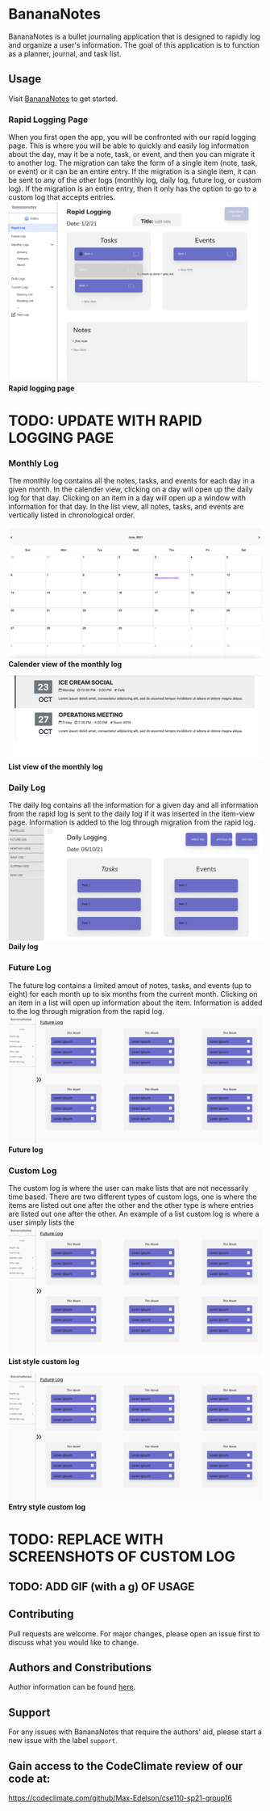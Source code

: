 # BananaNotes

BananaNotes is a bullet journaling application that is designed to rapidly log and organize a user's information. The goal of this application is to function as a planner, journal, and task list.

## Usage
Visit [BananaNotes](https://max-edelson.github.io/cse110-sp21-group16) to get started.

### **Rapid Logging Page**
When you first open the app, you will be confronted with our rapid logging page. This is where you will be able to quickly and easily log information about the day, may it be a note, task, or event, and then you can migrate it to another log. The migration can take the form of a single item (note, task, or event) or it can be an entire entry. If the migration is a single item, it can be sent to any of the other logs (monthly log, daily log, future log, or custom log). If the migration is an entire entry, then it only has the option to go to a custom log that accepts entries.
![Rapid Logging Page](~/specs/screenshots/../../../specs/screenshots/rapid_log_v1.png)
**Rapid logging page**
# **TODO:** UPDATE WITH RAPID LOGGING PAGE

### **Monthly Log**
The monthly log contains all the notes, tasks, and events for each day in a given month. In the calender view, clicking on a day will open up the daily log for that day. Clicking on an item in a day will open up a window with information for that day. In the list view, all notes, tasks, and events are vertically listed in chronological order.

![Rapid Logging Page](~/specs/screenshots/../../../specs/screenshots/monthly_log_calender_v1.png)
**Calender view of the monthly log**

![Rapid Logging Page](~/specs/screenshots/../../../specs/screenshots/monthly_log_list_v1.png)
**List view of the monthly log**

### **Daily Log**
The daily log contains all the information for a given day and all information from the rapid log is sent to the daily log if it was inserted in the item-view page. Information is added to the log through migration from the rapid log.
![Rapid Logging Page](~/specs/screenshots/../../../specs/screenshots/daily_log_v1.png)
**Daily log**

### **Future Log**
The future log contains a limited amout of notes, tasks, and events (up to eight) for each month up to six months from the current month. Clicking on an item in a list will open up information about the item. Information is added to the log through migration from the rapid log.
![Rapid Logging Page](~/specs/screenshots/../../../specs/screenshots/future_log_v1.png)
**Future log**

### **Custom Log**
The custom log is where the user can make lists that are not necessarily time based. There are two different types of custom logs, one is where the items are listed out one after the other and the other type is where entries are listed out one after the other. An example of a list custom log is where a user simply lists the
![Rapid Logging Page](~/specs/screenshots/../../../specs/screenshots/future_log_v1.png)
**List style custom log**

![Rapid Logging Page](~/specs/screenshots/../../../specs/screenshots/future_log_v1.png)
**Entry style custom log**
# TODO: REPLACE WITH SCREENSHOTS OF CUSTOM LOG

## TODO: ADD GIF (with a g) OF USAGE

## Contributing
Pull requests are welcome. For major changes, please open an issue first to discuss what you would like to change.

## Authors and Constributions
Author information can be found [here](admin/team.md). 

## Support
For any issues with BananaNotes that require the authors' aid, please start a new issue with the label ```support```.

## Gain access to the CodeClimate review of our code at: 
https://codeclimate.com/github/Max-Edelson/cse110-sp21-group16
